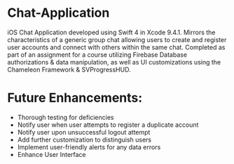 # Chat-Application
iOS Chat Application developed using Swift 4 in Xcode 9.4.1. Mirrors the characteristics of a generic group chat allowing 
users to create and register user accounts and connect with others within the same chat.
Completed as part of an assignment for a course utilizing Firebase Database authorizations & data manipulation, as well as UI customizations using the Chameleon Framework & SVProgressHUD.



<h1>Future Enhancements:</h1>
<ul>
  <li> Thorough testing for deficiencies </li>
  <li> Notify user when user attempts to register a duplicate account </li>
  <li> Notify user upon unsuccessful logout attempt </li>
  <li> Add further customization to distinguish users </li>
  <li> Implement user-friendly alerts for any data errors </li>
  <li> Enhance User Interface </li>
</ul>
